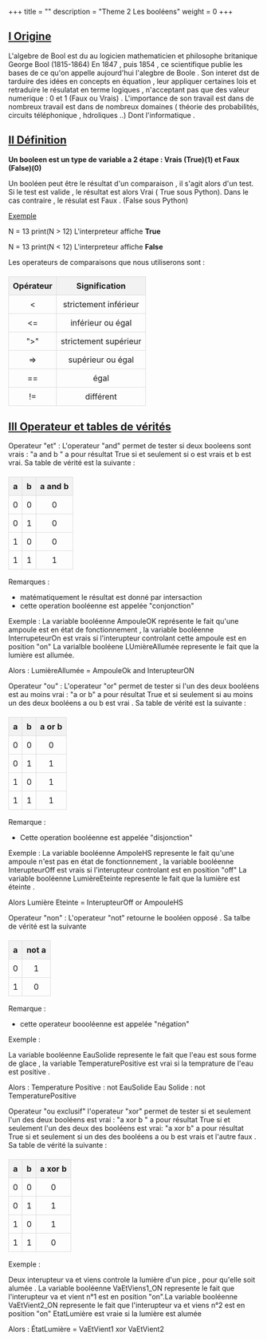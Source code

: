 +++
title = ""
description = "Theme 2 Les booléens"
weight = 0
+++


<style>
table {
        width: 100%;
        border-collapse: collapse;
        margin-top: 20px;
      }

th, td {
        border: 1px solid #dddddd;
        text-align: center;
        padding: 8px;
        }

th {
    background-color: #f2f2f2;
</style>
## <u>I Origine</u><br>

L'algebre de Bool est du au logicien mathematicien et philosophe britanique George Bool (1815-1864) En 1847 , puis 1854 , ce scientifique publie les bases de ce qu'on appelle aujourd'hui l'alegbre de Boole . Son interet dst de tarduire des idées en concepts en équation , leur appliquer certaines lois et retraduire le résulatat en terme logiques , n'acceptant pas que des valeur numerique : 0 et 1 (Faux ou Vrais) . L'importance de son travail est dans de nombreux travail est dans de nombreux domaines ( théorie des probabilités, circuits téléphonique , hdroliques ..) Dont l'informatique .

 ## <u>II Définition</u><br>

 <b>Un booleen est un type de variable a 2 étape : Vrais (True)(1) et Faux (False)(0)</b>

 Un booléen peut être le résultat d'un comparaison , il s'agit alors d'un test. Si le test est valide , le résultat est alors Vrai ( True sous Python). Dans le cas contraire , le résulat est Faux . (False sous Python)<br>

 <u>Exemple</u>

 N = 13 
 print(N > 12)
 L'interpreteur affiche <b>True</b>

 N = 13 
 print(N < 12)
 L'interpreteur affiche <b>False</b>

 Les operateurs de comparaisons que nous utiliserons sont : 

 <title>Opérateurs</title>
</head>
<body>
    <table>
        <thead>
            <tr>
                <th>Opérateur</th>
                <th>Signification</th>
            </tr>
        </thead>
        <tbody>
            <tr>
                <td>&lt;</td>
                <td>strictement inférieur</td>
            </tr>
            <tr>
                <td>&lt;=</td>
                <td>inférieur ou égal</td>
            </tr>
            <tr>
                <td>"&gt;"</td>
                <td>strictement supérieur</td>
            </tr>
            <tr>
                <td>=></td>
                <td>supérieur ou égal</td>
            </tr>
            <tr>
                <td>==</td>
                <td>égal</td>
            </tr>
            <tr>
                <td>!=</td>
                <td>différent</td>
            </tr>
        </tbody>
    </table>


 ## <u>III Operateur et tables de vérités</u><br>

 Operateur "et" : L'operateur "and" permet de tester si deux booleens sont vrais : "a and b " a pour résultat True si et seulement si o est vrais et b est vrai. Sa table de vérité est la suivante : 

<table>
        <thead>
            <tr>
                <th>a</th>
                <th>b</th>
                <th>a and b</th>
            </tr>
        </thead>
        <tbody>
            <tr>
                <td>0</td>
                <td>0</td>
                <td>0</td>
            </tr>
            <tr>
                <td>0</td>
                <td>1</td>
                <td>0</td>
            </tr>
            <tr>
                <td>1</td>
                <td>0</td>
                <td>0</td>
            </tr>
            <tr>
                <td>1</td>
                <td>1</td>
                <td>1</td>
            </tr>
        </tbody>
    </table>

Remarques : 

- matématiquement le résultat est donné par intersaction 
- cette operation booléenne est appelée "conjonction"

Exemple : La variable booléenne AmpouleOK représente le fait qu'une ampoule est en état de fonctionnement , la variable booléenne InterrupeteurOn est vrais si l'interupteur  controlant cette ampoule est en position "on" La varialble booléene LUmièreAllumée represente le fait que la lumière est allumée.

Alors : LumièreAllumée = AmpouleOk and InterupteurON

Operateur "ou" : L'operateur "or" permet de tester si l'un des deux booléens est au moins vrai : "a or b" a pour résultat True et si seulement si au moins un des deux booléens a ou b est vrai . Sa table de vérité est la suivante : 

<table>
        <thead>
            <tr>
                <th>a</th>
                <th>b</th>
                <th>a or b</th>
            </tr>
        </thead>
        <tbody>
            <tr>
                <td>0</td>
                <td>0</td>
                <td>0</td>
            </tr>
            <tr>
                <td>0</td>
                <td>1</td>
                <td>1</td>
            </tr>
            <tr>
                <td>1</td>
                <td>0</td>
                <td>1</td>
            </tr>
            <tr>
                <td>1</td>
                <td>1</td>
                <td>1</td>
            </tr>
        </tbody>
    </table>

 Remarque : 

 - Cette operation booléenne est appelée "disjonction"

 Exemple : La variable booléenne AmpoleHS represente le fait qu'une ampoule n'est pas en état de fonctionnement , la variable booléenne InterupteurOff est vrais si l'interupteur controlant est en position "off" La variable booléenne LumièreEteinte represente le fait que la lumière est éteinte .

 Alors Lumière Eteinte = InterupteurOff or AmpouleHS

 Operateur "non" : L'operateur "not" retourne le booléen opposé . Sa talbe de vérité est la suivante 

<table>
        <thead>
            <tr>
                <th>a</th>
                <th>not a</th>
            </tr>
        </thead>
        <tbody>
            <tr>
                <td>0</td>
                <td>1</td>
            </tr>
            <tr>
                <td>1</td>
                <td>0</td>
            </tr>
        </tbody>
    </table>

 Remarque : 

 - cette operateur boooléenne est appelée "négation"

 Exemple :

 La variable booléenne EauSolide represente le fait que l'eau est sous forme de glace , la variable TemperaturePositive est vrai si la temprature de l'eau est positive .

 Alors : Temperature Positive : not EauSolide 
 		 Eau Solide  : not TemperaturePositive


 Operateur "ou exclusif" l'operateur "xor" permet de tester si et seulement l'un des deux booléens est vrai : "a xor b " a pour résultat True si et seulement l'un des deux des booléens est vrai: "a xor b" a pour résultat True si et seulement si un des des booléens a ou b est vrais et l'autre faux . Sa table de vérité la suivante : 


<table>
        <thead>
            <tr>
                <th>a</th>
                <th>b</th>
                <th>a xor b</th>
            </tr>
        </thead>
        <tbody>
            <tr>
                <td>0</td>
                <td>0</td>
                <td>0</td>
            </tr>
            <tr>
                <td>0</td>
                <td>1</td>
                <td>1</td>
            </tr>
            <tr>
                <td>1</td>
                <td>0</td>
                <td>1</td>
            </tr>
            <tr>
                <td>1</td>
                <td>1</td>
                <td>0</td>
            </tr>
        </tbody>
    </table>
 Exemple : 

 Deux interupteur va et viens controle la lumière d'un pice , pour qu'elle soit alumée . La variable booléenne VaEtViens1_ON represente le fait que l'interupteur va et vient n°1 est en position "on".La variable booléenne VaEtVient2_ON represente le fait que l'interupteur va et viens n°2 est en position "on" EtatLumière est vraie si la lumière est alumée

 Alors : ÉtatLumière = VaEtVient1 xor VaEtVient2 




